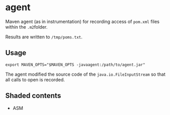 # agent
Maven agent (as in instrumentation) for recording access of `pom.xml` files within the `.m2`folder.

Results are written to `/tmp/poms.txt`.

## Usage
```
export MAVEN_OPTS="$MAVEN_OPTS -javaagent:/path/to/agent.jar"
```

The agent modified the source code of the `java.io.FileInputStream` so that all calls to open is recorded.  

## Shaded contents

 * ASM
 
